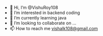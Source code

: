 - 👋 Hi, I’m @VishuRoy108
- 👀 I’m interested in backend coding
- 🌱 I’m currently learning java
- 💞️ I’m looking to collaborate on ...
- 📫 How to reach me vishalk108@gmail.com

<!---
VishuRoy108/VishuRoy108 is a ✨ special ✨ repository because its `README.md` (this file) appears on your GitHub profile.
You can click the Preview link to take a look at your changes.
--->
